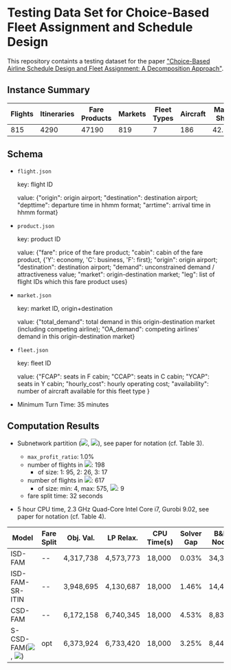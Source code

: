 # Testing Data Set for Choice-Based Fleet Assignment and Schedule Design
This repository containts a testing dataset for the paper ["Choice-Based Airline Schedule Design and Fleet Assignment: A Decomposition Approach"](https://papers.ssrn.com/sol3/papers.cfm?abstract_id=3513164).

## Instance Summary

Flights | Itineraries | Fare Products | Markets | Fleet Types | Aircraft | Market Share
------------ | ------------- | ------------- | ------------- | ------------- | ------------- | ------------- 
815 | 4290 | 47190 | 819 | 7 | 186 | 42.36%

## Schema

- `flight.json`
  
  key: flight ID
  
  value:
  {"origin": origin airport;
  "destination": destination airport;
  "depttime": departure time in hhmm format;
  "arrtime": arrival time in hhmm format}
  
- `product.json`

  key: product ID
  
  value:
  {"fare": price of the fare product;
  "cabin": cabin of the fare product, {'Y': economy, 'C': business, 'F': first};
  "origin": origin airport;
  "destination": destination airport;
  "demand": unconstrained demand / attractiveness value;
  "market": origin-destination market;
  "leg": list of flight IDs which this fare product uses}
  
- `market.json`

  key: market ID, origin+destination
  
  value:
  {"total_demand": total demand in this origin-destination market (including competing airline);
   "OA_demand": competing airlines' demand in this origin-destination market}
   
- `fleet.json`

  key: fleet ID
  
  value:
  {"FCAP": seats in F cabin; 
   "CCAP": seats in C cabin; 
   "YCAP": seats in Y cabin;
   "hourly_cost": hourly operating cost;
   "availability": number of aircraft available for this fleet type
  }
  
- Minimum Turn Time: 35 minutes
  
## Computation Results

- Subnetwork partition (<img src="https://render.githubusercontent.com/render/math?math=\Pi_c^1">, <img src="https://render.githubusercontent.com/render/math?math=\Pi_t^1">), see paper for notation (cf. Table 3).

  - ``max_profit_ratio``: 1.0%
  - number of flights in <img src="https://render.githubusercontent.com/render/math?math=\Pi_c">: 198
    - of size: 1: 95, 2: 26, 3: 17
  - number of flights in <img src="https://render.githubusercontent.com/render/math?math=\Pi_t">: 617
    - of size: min: 4, max: 575, <img src="https://render.githubusercontent.com/render/math?math=|\Pi_t|">: 9
  - fare split time: 32 seconds

- 5 hour CPU time, 2.3 GHz Quad-Core Intel Core i7, Gurobi 9.02, see paper for notation (cf. Table 4).

Model | Fare Split | Obj. Val. | LP Relax. | CPU Time(s) | Solver Gap | B&B Node | Profit | Annual Profit Improvement
------------ | ------------- | ------------- | ------------- | ------------- | ------------- | ------------- | ------------- | ------------- 
ISD-FAM | -- | 4,317,738 | 4,573,773 | 18,000 | 0.03% |  34,336 | 6,157,037 | 0
ISD-FAM-SR-ITIN | -- | 3,948,695 | 4,130,687 | 18,000 | 1.46% |  14,427 | 6,080,153 | (28.06) Million
CSD-FAM | -- | 6,172,158 | 6,740,345 | 18,000 | 4.53% |  8,838 | 6,172,158 | 5.52 Million
S-CSD-FAM(<img src="https://render.githubusercontent.com/render/math?math=\Pi_c^1">, <img src="https://render.githubusercontent.com/render/math?math=\Pi_t^1">) | opt | 6,373,924 | 6,733,420 | 18,000 | 3.25% |  8,446 | 6,235,549 | 28.67 Million
